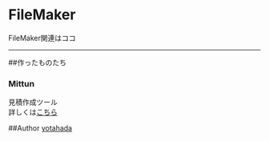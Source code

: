 # FileMaker  
FileMaker関連はココ  
***  
##作ったものたち
###  Mittun
見積作成ツール  
詳しくは[こちら](http://nus3.moo.jp/2017/06/11/%E3%80%90filemaker%E3%80%910%E3%81%8B%E3%82%89%E3%82%BD%E3%83%AA%E3%83%A5%E3%83%BC%E3%82%B7%E3%83%A7%E3%83%B3%E3%82%92%E4%BD%9C%E3%81%A3%E3%81%A6%E3%81%BF%E3%81%9F%E3%80%80%EF%BD%9E%E4%BB%95%E6%A7%98/#more-395)  
  
##Author
[yotahada](https://github.com/yota-hada)
